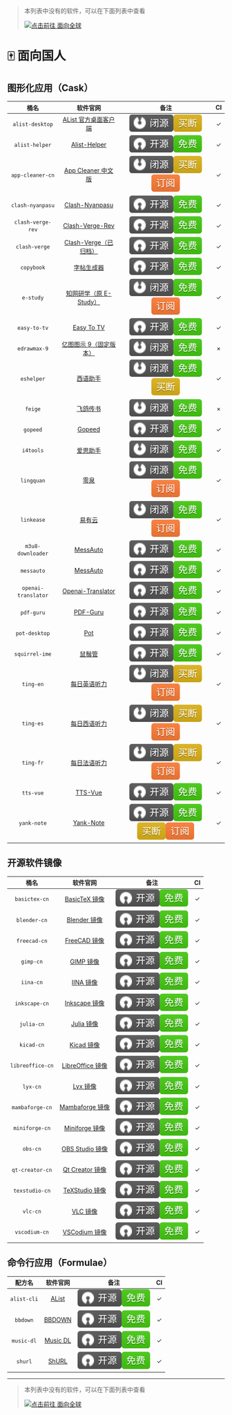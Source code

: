 > 本列表中没有的软件，可以在下面列表中查看
>
> [![点击前往 面向全球](https://img.shields.io/badge/%E9%9D%A2%E5%90%91%E5%85%A8%E7%90%83-blue?logo=homebrew&label=%E7%82%B9%E5%87%BB%E5%89%8D%E5%BE%80)](https://github.com/Brewforge/homebrew-extras/blob/main/list.md)

# 🀄️ 面向国人

## 图形化应用（Cask）

|        桶名         |                                        软件官网                                         |                                   备注                                   | CI  |
| :-----------------: | :-------------------------------------------------------------------------------------: | :----------------------------------------------------------------------: | :-: |
|   `alist-desktop`   |                [AList 官方桌面客户端](https://mbd.pub/o/bread/ZJaTl5xy/)                |                   ![b](assets/b.svg)![2](assets/2.svg)                   |  ✓  |
|   `alist-helper`    | [Alist-Helper](https://github.com/Xmarmalade/alisthelper/blob/master/README_zh-Hans.md) |                   ![a](assets/a.svg)![1](assets/1.svg)                   |  ✓  |
|  `app-cleaner-cn`   |       [App Cleaner 中文版](https://nektony.com/zh-hans/mac-app-cleaner/download)        |          ![b](assets/b.svg)![2](assets/2.svg)![3](assets/3.svg)          |  ✓  |
|  `clash-nyanpasu`   |              [Clash-Nyanpasu](https://github.com/keiko233/clash-nyanpasu)               |                   ![a](assets/a.svg)![1](assets/1.svg)                   |  ✓  |
|  `clash-verge-rev`  |              [Clash-Verge-Rev](https://github.com/wonfen/clash-verge-rev)               |                   ![a](assets/a.svg)![1](assets/1.svg)                   |  ✓  |
|    `clash-verge`    |             [Clash-Verge（已归档）](https://github.com/zzzgydi/clash-verge)             |                   ![a](assets/a.svg)![1](assets/1.svg)                   |  ✓  |
|     `copybook`      |                  [字帖生成器](https://github.com/xxNull-lsk/Copybook)                   |                   ![a](assets/a.svg)![1](assets/1.svg)                   |  ✓  |
|      `e-study`      |                      [知网研学（原 E-Study）](https://e-study.com)                      |          ![b](assets/b.svg)![1](assets/1.svg)![3](assets/3.svg)          |  ✓  |
|    `easy-to-tv`     |                 [Easy To TV](https://github.com/duolabmeng6/easy_to_tv)                 |                   ![a](assets/a.svg)![1](assets/1.svg)                   |  ✓  |
|    `edrawmax-9`     |                      [亿图图示 9（固定版本）](http://edrawsoft.cn)                      |                   ![b](assets/b.svg)![1](assets/1.svg)                   |  ×  |
|     `eshelper`      |                  [西语助手](https://www.eudic.net/v4/es/app/eshelper)                   |          ![b](assets/b.svg)![1](assets/1.svg)![2](assets/2.svg)          |  ✓  |
|       `feige`       |                             [飞鸽传书](http://ipmsg.org.cn)                             |                   ![b](assets/b.svg)![1](assets/1.svg)                   |  ×  |
|      `gopeed`       |                              [Gopeed](https://gopeed.com/)                              |                   ![a](assets/a.svg)![1](assets/1.svg)                   |  ✓  |
|      `i4tools`      |                              [爱思助手](https://www.i4.cn)                              |                   ![b](assets/b.svg)![1](assets/1.svg)                   |  ✓  |
|     `lingquan`      |                              [零泉](https://lingquan.cool)                              |          ![b](assets/b.svg)![1](assets/1.svg)![3](assets/3.svg)          |  ✓  |
|     `linkease`      |                           [易有云](https://app.linkease.com)                            |          ![b](assets/b.svg)![1](assets/1.svg)![3](assets/3.svg)          |  ✓  |
|  `m3u8-downloader`  |               [MessAuto](https://github.com/HeiSir2014/M3U8-Downloader/)                |                   ![a](assets/a.svg)![1](assets/1.svg)                   |  ✓  |
|     `messauto`      |                     [MessAuto](https://github.com/LeeeSe/MessAuto)                      |                   ![a](assets/a.svg)![1](assets/1.svg)                   |  ✓  |
| `openai-translator` |       [Openai-Translator](https://github.com/openai-translator/openai-translator)       |                   ![a](assets/a.svg)![1](assets/1.svg)                   |  ✓  |
|     `pdf-guru`      |                    [PDF-Guru](https://github.com/kevin2li/PDF-Guru/)                    |                   ![a](assets/a.svg)![1](assets/1.svg)                   |  ✓  |
|    `pot-desktop`    |                     [Pot](https://github.com/pot-app/pot-desktop/)                      |                   ![a](assets/a.svg)![1](assets/1.svg)                   |  ✓  |
|   `squirrel-ime`    |                       [鼠鬚管](https://github.com/rime/squirrel/)                       |                   ![a](assets/a.svg)![1](assets/1.svg)                   |  ✓  |
|      `ting-en`      |               [每日英语听力](http://www.francochinois.com/v4/en/app/ting)               |          ![b](assets/b.svg)![2](assets/2.svg)![3](assets/3.svg)          |  ✓  |
|      `ting-es`      |               [每日西语听力](http://www.francochinois.com/v4/es/app/ting)               |          ![b](assets/b.svg)![2](assets/2.svg)![3](assets/3.svg)          |  ✓  |
|      `ting-fr`      |               [每日法语听力](http://www.francochinois.com/v4/fr/app/ting)               |          ![b](assets/b.svg)![2](assets/2.svg)![3](assets/3.svg)          |  ✓  |
|      `tts-vue`      |                     [TTS-Vue](https://tts-doc.loker.vip/home.html)                      |                   ![a](assets/a.svg)![1](assets/1.svg)                   |  ✓  |
|     `yank-note`     |                        [Yank-Note](https://yank-note.com/zh-CN)                         | ![a](assets/a.svg)![1](assets/1.svg)![2](assets/2.svg)![3](assets/3.svg) |  ✓  |

## 开源软件镜像

|       桶名       |                             软件官网                              |                 备注                 | CI  |
| :--------------: | :---------------------------------------------------------------: | :----------------------------------: | :-: |
|  `basictex-cn`   |   [BasicTeX 镜像](https://www.tug.org/mactex/morepackages.html)   | ![a](assets/a.svg)![1](assets/1.svg) |  ✓  |
|   `blender-cn`   |              [Blender 镜像](https://www.blender.org)              | ![a](assets/a.svg)![1](assets/1.svg) |  ✓  |
|   `freecad-cn`   |   [FreeCAD 镜像](https://www.freecad.org/index.php?lang=zh_CN)    | ![a](assets/a.svg)![1](assets/1.svg) |  ✓  |
|    `gimp-cn`     |                 [GIMP 镜像](https://www.gimp.org)                 | ![a](assets/a.svg)![1](assets/1.svg) |  ✓  |
|    `iina-cn`     |                   [IINA 镜像](https://iina.io)                    | ![a](assets/a.svg)![1](assets/1.svg) |  ✓  |
|  `inkscape-cn`   | [Inkscape 镜像](https://inkscape.org/zh-hans/?switchlang=zh-hans) | ![a](assets/a.svg)![1](assets/1.svg) |  ✓  |
|    `julia-cn`    |                [Julia 镜像](https://julialang.org)                | ![a](assets/a.svg)![1](assets/1.svg) |  ✓  |
|    `kicad-cn`    |                  [Kicad 镜像](https://kicad.org)                  | ![a](assets/a.svg)![1](assets/1.svg) |  ✓  |
| `libreoffice-cn` |         [LibreOffice 镜像](https://zh-cn.libreoffice.org)         | ![a](assets/a.svg)![1](assets/1.svg) |  ✓  |
|     `lyx-cn`     |                  [Lyx 镜像](https://www.lyx.org)                  | ![a](assets/a.svg)![1](assets/1.svg) |  ✓  |
| `mambaforge-cn`  |    [Mambaforge 镜像](https://github.com/conda-forge/miniforge)    | ![a](assets/a.svg)![1](assets/1.svg) |  ✓  |
|  `miniforge-cn`  |    [Miniforge 镜像](https://github.com/conda-forge/miniforge)     | ![a](assets/a.svg)![1](assets/1.svg) |  ✓  |
|     `obs-cn`     |          [OBS Studio 镜像](https://obsproject.com/zh-cn)          | ![a](assets/a.svg)![1](assets/1.svg) |  ✓  |
| `qt-creator-cn`  |          [Qt Creator 镜像](https://www.qt.io/developers)          | ![a](assets/a.svg)![1](assets/1.svg) |  ✓  |
|  `texstudio-cn`  |              [TeXStudio 镜像](https://texstudio.org)              | ![a](assets/a.svg)![1](assets/1.svg) |  ✓  |
|     `vlc-cn`     |             [VLC 镜像](https://www.videolan.org/vlc)              | ![a](assets/a.svg)![1](assets/1.svg) |  ✓  |
|  `vscodium-cn`   |       [VSCodium 镜像](https://github.com/VSCodium/vscodium)       | ![a](assets/a.svg)![1](assets/1.svg) |  ✓  |

## 命令行应用（Formulae）

|   配方名    |                     软件官网                      |                 备注                 | CI  |
| :---------: | :-----------------------------------------------: | :----------------------------------: | :-: |
| `alist-cli` |         [AList](https://alist.nn.ci/zh/)          | ![a](assets/a.svg)![1](assets/1.svg) |  ✓  |
|  `bbdown`   |    [BBDOWN](https://github.com/nilaoda/BBDown)    | ![a](assets/a.svg)![1](assets/1.svg) |  ✓  |
| `music-dl`  | [Music DL](https://github.com/guanguans/music-dl) | ![a](assets/a.svg)![1](assets/1.svg) |  ✓  |
|   `shurl`   |    [ShURL](https://github.com/Mrered/yourlsh)     | ![a](assets/a.svg)![1](assets/1.svg) |  ✓  |

---

> 本列表中没有的软件，可以在下面列表中查看
>
> [![点击前往 面向全球](https://img.shields.io/badge/%E9%9D%A2%E5%90%91%E5%85%A8%E7%90%83-blue?logo=homebrew&label=%E7%82%B9%E5%87%BB%E5%89%8D%E5%BE%80)](https://github.com/Brewforge/homebrew-extras/blob/main/list.md)
